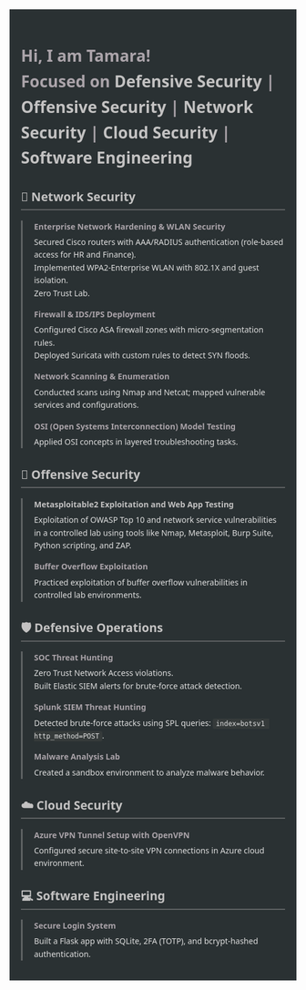 <div style="background-color: #2A3133; color: #E0E0E0; font-family: 'Segoe UI', Tahoma, Geneva, Verdana, sans-serif; padding: 20px; line-height: 1.6;">

<h1 style="color: #ABA4AA;">Hi, I am Tamara!<br/>
Focused on 
<a href="#defensive-operations" style="color: #C3C2C2; text-decoration: none;">Defensive Security</a> | 
<a href="#offensive-security" style="color: #C3C2C2; text-decoration: none;">Offensive Security</a> | 
<a href="#network-security" style="color: #C3C2C2; text-decoration: none;">Network Security</a> | 
<a href="#cloud-security" style="color: #C3C2C2; text-decoration: none;">Cloud Security</a> |
<a href="#software-engineering" style="color: #C3C2C2; text-decoration: none;">Software Engineering</a>
</h1>

<h2 id="network-security" style="color: #C3C2C2; border-bottom: 2px solid #606364; padding-bottom: 5px;">🔵 Network Security</h2>
<ul style="border-left: 3px solid #606364; padding-left: 20px; list-style-type: none;">
  <li style="margin-bottom: 15px;"><b style="color: #ABA4AA; display: block; margin-bottom: 5px;">Enterprise Network Hardening & WLAN Security</b>
    Secured Cisco routers with AAA/RADIUS authentication (role-based access for HR and Finance).<br/>
    Implemented WPA2-Enterprise WLAN with 802.1X and guest isolation.<br/>
    Zero Trust Lab.
  </li>
  <li style="margin-bottom: 15px;"><b style="color: #ABA4AA; display: block; margin-bottom: 5px;">Firewall & IDS/IPS Deployment</b>
    Configured Cisco ASA firewall zones with micro-segmentation rules.<br/>
    Deployed Suricata with custom rules to detect SYN floods.
  </li>
  <li style="margin-bottom: 15px;"><b style="color: #ABA4AA; display: block; margin-bottom: 5px;">Network Scanning & Enumeration</b>
    Conducted scans using Nmap and Netcat; mapped vulnerable services and configurations.
  </li>
  <li style="margin-bottom: 15px;"><b style="color: #ABA4AA; display: block; margin-bottom: 5px;">OSI (Open Systems Interconnection) Model Testing</b>
    Applied OSI concepts in layered troubleshooting tasks.
  </li>
</ul>

<h2 id="offensive-security" style="color: #C3C2C2; border-bottom: 2px solid #606364; padding-bottom: 5px;">🔴 Offensive Security</h2>
<ul style="border-left: 3px solid #606364; padding-left: 20px; list-style-type: none;">
  <li style="margin-bottom: 15px;">
  <b style="color: #ABA4AA; display: block; margin-bottom: 5px;"><a href="https://github.com/Tamarasza999/web-net-exploit" target="_blank" style="color: #C3C2C2; text-decoration: none;">Metasploitable2 Exploitation and Web App Testing</a></b>
  Exploitation of OWASP Top 10 and network service vulnerabilities in a controlled lab using tools like Nmap, Metasploit, Burp Suite, Python scripting, and ZAP.
  </li>
  <li style="margin-bottom: 15px;"><b style="color: #ABA4AA; display: block; margin-bottom: 5px;">Buffer Overflow Exploitation</b>
    Practiced exploitation of buffer overflow vulnerabilities in controlled lab environments.
  </li>
</ul>

<h2 id="defensive-operations" style="color: #C3C2C2; border-bottom: 2px solid #606364; padding-bottom: 5px;">🛡️ Defensive Operations</h2>
<ul style="border-left: 3px solid #606364; padding-left: 20px; list-style-type: none;">
  <li style="margin-bottom: 15px;"><b style="color: #ABA4AA; display: block; margin-bottom: 5px;">SOC Threat Hunting</b>
    Zero Trust Network Access violations.<br/>
    Built Elastic SIEM alerts for brute-force attack detection.
  </li>
  <li style="margin-bottom: 15px;"><b style="color: #ABA4AA; display: block; margin-bottom: 5px;">Splunk SIEM Threat Hunting</b>
    Detected brute-force attacks using SPL queries: <code style="background-color: #353A3A; color: #E0E0E0; padding: 2px 5px; border-radius: 3px; font-family: monospace;">index=botsv1 http_method=POST</code>.
  </li>
  <li style="margin-bottom: 15px;"><b style="color: #ABA4AA; display: block; margin-bottom: 5px;">Malware Analysis Lab</b>
    Created a sandbox environment to analyze malware behavior.
  </li>
</ul>

<h2 id="cloud-security" style="color: #C3C2C2; border-bottom: 2px solid #606364; padding-bottom: 5px;">☁️ Cloud Security</h2>
<ul style="border-left: 3px solid #606364; padding-left: 20px; list-style-type: none;">
  <li style="margin-bottom: 15px;"><b style="color: #ABA4AA; display: block; margin-bottom: 5px;">Azure VPN Tunnel Setup with OpenVPN</b>
    Configured secure site-to-site VPN connections in Azure cloud environment.
  </li>
</ul>

<h2 id="software-engineering" style="color: #C3C2C2; border-bottom: 2px solid #606364; padding-bottom: 5px;">💻 Software Engineering</h2>
<ul style="border-left: 3px solid #606364; padding-left: 20px; list-style-type: none;">
  <li style="margin-bottom: 15px;"><b style="color: #ABA4AA; display: block; margin-bottom: 5px;">Secure Login System</b>
    Built a Flask app with SQLite, 2FA (TOTP), and bcrypt-hashed authentication.
  </li>
</ul>

</div>
